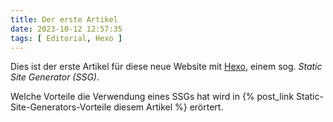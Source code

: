 ```yaml
---
title: Der erste Artikel
date: 2023-10-12 12:57:35
tags: [ Editorial, Hexo ]
---
```


Dies ist der erste Artikel für diese neue Website mit [Hexo](https://hexo.io/), einem sog. *Static Site Generator (SSG)*.

<!-- more -->

Welche Vorteile die Verwendung eines SSGs hat wird in {% post_link Static-Site-Generators-Vorteile diesem Artikel %} erörtert.
